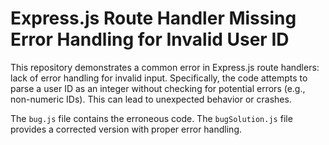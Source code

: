# Express.js Route Handler Missing Error Handling for Invalid User ID

This repository demonstrates a common error in Express.js route handlers:  lack of error handling for invalid input.  Specifically, the code attempts to parse a user ID as an integer without checking for potential errors (e.g., non-numeric IDs). This can lead to unexpected behavior or crashes.

The `bug.js` file contains the erroneous code. The `bugSolution.js` file provides a corrected version with proper error handling.